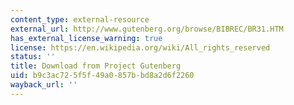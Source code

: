 ```yaml
---
content_type: external-resource
external_url: http://www.gutenberg.org/browse/BIBREC/BR31.HTM
has_external_license_warning: true
license: https://en.wikipedia.org/wiki/All_rights_reserved
status: ''
title: Download from Project Gutenberg
uid: b9c3ac72-5f5f-49a0-857b-bd8a2d6f2260
wayback_url: ''
---
```

